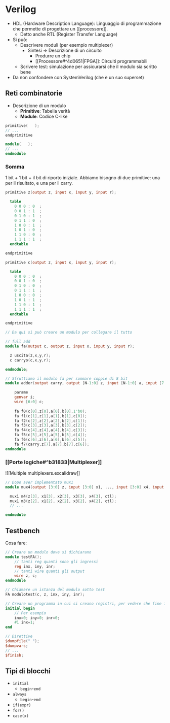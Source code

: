 # Verilog

- HDL (Hardware Description Language): Linguaggio di programmazione che permette di progettare un [[processore]].
	- Detto anche RTL (Register Transfer Language)
- Si può:
	- Descrivere moduli (per esempio multiplexer)
		- Sintesi ⇒ Descrizione di un circuito
			- Produrre un chip
			- [[Processore#^4d0651|FPGA]]: Circuiti programmabili
	- Scrivere test: simulazione per assicurarsi che il modulo sia scritto bene
- Da non confondere con SystemVerilog (che è un suo superset)

## Reti combinatorie

- Descrizione di un modulo
	- **Primitive**: Tabella verità
	- **Module**: Codice C-like

```verilog
primitive(   );
// ...
endprimitive

module(   );
// ...
endmodule
```

### Somma

1 bit + 1 bit + il bit di riporto iniziale. Abbiamo bisogno di due primitive: una per il risultato, e una per il carry.

```verilog
primitive z(output z, input x, input y, input r);

  table
    0 0 0 : 0  ;
    0 0 1 : 1  ;
    0 1 0 : 1  ;
    0 1 1 : 0  ;
    1 0 0 : 1  ;
    1 0 1 : 0  ;
    1 1 0 : 0  ;
    1 1 1 : 1  ;
  endtable

endprimitive

primitive c(output z, input x, input y, input r);

  table
    0 0 0 : 0  ;
    0 0 1 : 0  ;
    0 1 0 : 0  ;
    0 1 1 : 1  ;
    1 0 0 : 0  ;
    1 0 1 : 1  ;
    1 1 0 : 1  ;
    1 1 1 : 1  ;
  endtable

endprimitive

// Da qui si può creare un modulo per collegare il tutto

// full add
module fa(output c, output z, input x, input y, input r);

  z uscita(z,x,y,r);
  c carryo(c,x,y,r);

endmodule;

// Sfruttiamo il modulo fa per sommare coppie di 8 bit
module adder(output carry, output [N-1:0] z, input [N-1:0] a, input [7:0] b);

    parame
    genvar i;
    wire [6:0] c;
    
    fa f0(c[0],z[0],a[0],b[0],1'b0);
    fa f1(c[1],z[1],a[1],b[1],c[0]);
    fa f2(c[2],z[2],a[2],b[2],c[1]);
    fa f3(c[3],z[3],a[3],b[3],c[2]);
    fa f4(c[4],z[4],a[4],b[4],c[3]);
    fa f5(c[5],z[5],a[5],b[5],c[4]);
    fa f6(c[6],z[6],a[6],b[6],c[5]);
    fa f7(carry,z[7],a[7],b[7],c[6]);
endmodule
```

### [[Porte logiche#^b31833|Multiplexer]]

![[Multiple multiplexers.excalidraw]]

```verilog
// Dopo aver implementato mux1
module mux4(output [3:0] z, input [3:0] x1, ..., input [3:0] x4, input [1:0] ctl);

  mux1 m4(z[3], x1[3], x2[3], x3[3], x4[3], ctl);
  mux1 m3(z[2], x1[2], x2[2], x3[2], x4[2], ctl);
  // ...

endmodule

```

## Testbench

Cosa fare:
```verilog
// Creare un modulo dove si dichiarano
module testFA();
    // tanti reg quanti sono gli ingressi
    reg inx, iny, inr;
    // tanti wire quanti gli output
    wire z, c;
endmodule

// Chiamare un istanza del modulo sotto test
FA modulotest(c, z, inx, iny, inr);

// Creare un programma in cui si creano registri, per vedere che fine fanno i wire
initial begin
    // Per esempio
    inx=0; iny=0; inr=0;
    #1 inx=1;
end

// Direttive
$dumpfile(" ");
$dumpvars;
// ...
$finish;
```

## Tipi di blocchi

- `initial`
	- `begin`-`end`
- `always`
	- `begin`-`end`
- `if(expr)`
- `for()`
- `case(x)`
